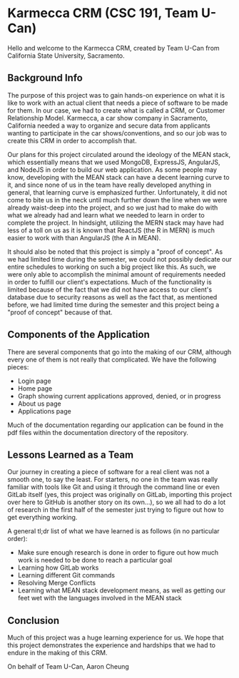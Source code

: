 # Karmecca CRM (CSC 191, Team U-Can)

Hello and welcome to the Karmecca CRM, created by Team U-Can from California State University, Sacramento.

## Background Info

The purpose of this project was to gain hands-on experience on what it is like to work with an actual client that needs a piece of software to be made for them. In our case, we had to create what is called a CRM, or Customer Relationship Model. Karmecca, a car show company in Sacramento, California needed a way to organize and secure data from applicants wanting to participate in the car shows/conventions, and so our job was to create this CRM in order to accomplish that.

Our plans for this project circulated around the ideology of the MEAN stack, which essentially means that we used MongoDB, ExpressJS, AngularJS, and NodeJS in order to build our web application. As some people may know, developing with the MEAN stack can have a decent learning curve to it, and since none of us in the team have really developed anything in general, that learning curve is emphasized further. Unfortunately, it did not come to bite us in the neck until much further down the line when we were already waist-deep into the project, and so we just had to make do with what we already had and learn what we needed to learn in order to complete the project. In hindsight, utilizing the MERN stack may have had less of a toll on us as it is known that ReactJS (the R in MERN) is much easier to work with than AngularJS (the A in MEAN). 

It should also be noted that this project is simply a "proof of concept". As we had limited time during the semester, we could not possibly dedicate our entire schedules to working on such a big project like this. As such, we were only able to accomplish the minimal amount of requirements needed in order to fulfill our client's expectations. Much of the functionality is limited because of the fact that we did not have access to our client's database due to security reasons as well as the fact that, as mentioned before, we had limited time during the semester and this project being a "proof of concept" because of that.

## Components of the Application
There are several components that go into the making of our CRM, although every one of them is not really that complicated. We have the following pieces:

- Login page
- Home page
- Graph showing current applications approved, denied, or in progress
- About us page
- Applications page

Much of the documentation regarding our application can be found in the pdf files within the documentation directory of the  repository.

## Lessons Learned as a Team

Our journey in creating a piece of software for a real client was not a smooth one, to say the least. For starters, no one in the team was really familiar with tools like Git and using it through the command line or even GitLab itself (yes, this project was originally on GitLab, importing this project over here to GitHub is another story on its own...), so we all had to do a lot of research in the first half of the semester just trying to figure out how to get everything working.

A general tl;dr list of what we have learned is as follows (in no particular order):

- Make sure enough research is done in order to figure out how much work is needed to be done to reach a particular goal
- Learning how GitLab works
- Learning different Git commands
- Resolving Merge Conflicts
- Learning what MEAN stack development means, as well as getting our feet wet with the languages involved in the MEAN stack

## Conclusion

Much of this project was a huge learning experience for us. We hope that this project demonstrates the experience and hardships that we had to endure in the making of this CRM.

On behalf of Team U-Can,
Aaron Cheung
